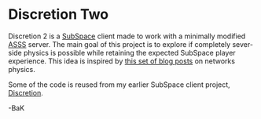# Discretion Two

Discretion 2 is a [SubSpace](http://subspace-continuum.com/) client made to work with a minimally modified [ASSS](http://asss.minegoboom.com/) server. The main goal of this project is to explore if completely sever-side physics is possible while retaining the expected SubSpace player experience. This idea is inspired by [this set of blog posts](http://gafferongames.com/networked-physics/introduction-to-networked-physics/) on networks physics. 

Some of the code is reused from my earlier SubSpace client project, [Discretion](http://ss-discretion.sourceforge.net/).

-BaK

